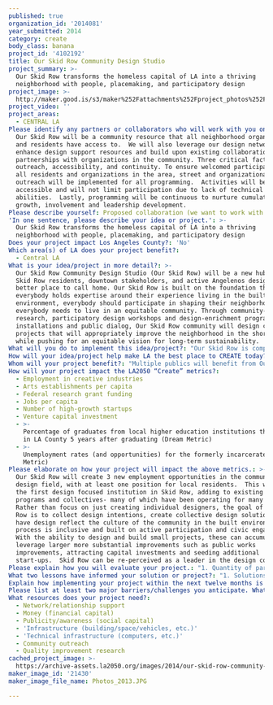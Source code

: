 ```yaml
---
published: true
organization_id: '2014081'
year_submitted: 2014
category: create
body_class: banana
project_id: '4102192'
title: Our Skid Row Community Design Studio
project_summary: >-
  Our Skid Row transforms the homeless capital of LA into a thriving
  neighborhood with people, placemaking, and participatory design
project_image: >-
  http://maker.good.is/s3/maker%252Fattachments%252Fproject_photos%252Fimages%252F21430%252Fdisplay%252FPhotos_2013.JPG=c570x385
project_video: ''
project_areas:
  - CENTRAL LA
Please identify any partners or collaborators who will work with you on this project.: >-
  Our Skid Row will be a community resource that all neighborhood organizations
  and residents have access to.  We will also leverage our design network to
  enhance design support resources and build upon existing collaborations and
  partnerships with organizations in the community. Three critical factors are
  outreach, accessibility, and continuity. To ensure welcomed participation of
  all residents and organizations in the area, street and organizational
  outreach will be implemented for all programming.  Activities will be
  accessible and will not limit participation due to lack of technical
  abilities.  Lastly, programming will be continuous to nurture cumulative
  growth, involvement and leadership development.  
Please describe yourself: Proposed collaboration (we want to work with partners!)
'In one sentence, please describe your idea or project.': >-
  Our Skid Row transforms the homeless capital of LA into a thriving
  neighborhood with people, placemaking, and participatory design
Does your project impact Los Angeles County?: 'No'
Which area(s) of LA does your project benefit?:
  - Central LA
What is your idea/project in more detail?: >-
  Our Skid Row Community Design Studio (Our Skid Row) will be a new hub where
  Skid Row residents, downtown stakeholders, and active Angelenos design a
  better place to call home. Our Skid Row is built on the foundation that
  everybody holds expertise around their experience living in the built
  environment, everybody should participate in shaping their neighborhood, and
  everybody needs to live in an equitable community. Through community-engaged
  research, participatory design workshops and design-enrichment programs, built
  installations and public dialog, Our Skid Row community will design catalytic
  projects that will appropriately improve the neighborhood in the short term,
  while pushing for an equitable vision for long-term sustainability.  
What will you do to implement this idea/project?: "Our Skid Row is composed of three core programs: community-engaged research, participatory design workshops, and public actions.\r\n\r\nCommunity-engaged research will have residents actively investigate issues of the neighborhood while collecting supporting data and continuing community engagement and outreach.  Instead of Skid Row residents being the subject of research, Our Skid Row plans to switch the role and have Skid Row residents pose questions, implement fieldwork to collect supporting information and draw conclusions from the process. Accessible and impactful research tools, such as graphic surveys and interpretive mapping will be tested and refined to maximize impact. Additionally, the participation station- a mobile design kiosk will be available for additional data collection, conversation, and street workshops.\r\n\r\nParticipatory design workshops will create an outlet for residents and stakeholders to engage in generating design solutions to community identified issues.  Our Skid Row will work with resident designers to move through an iterative process that begins to represent possible solutions.  Design support will come from in-house staff, as well as our network of nationally recognized leaders in design and community-engaged planning.  Additionally, continuous design workshops will hone in on developing drawing and technical design skills.  Short design activities will provide low-commitment outlets for artistic and creative expression. Workshops will include model-making exercises, photography and drawing.  Resident facilitators will also be trained, so that they can lead the design process as well.\r\n\r\nPublic Actions will focus on events and built works in the community that celebrate the neighborhood, provide new resources, and support meaningful connections.  With Our Skid Row designers, we will create public events that foster a larger dialog around the power of place and equitable community development.  Additionally, small built works will be installed in the community to amplify existing assets and provide new amenities to the area.  This will be an opportunity to share the successes of our Skid Row with Los Angeles and beyond.  \r\n\r\nWe will celebrate Skid Row as a place of design innovation!\r\n"
How will your idea/project help make LA the best place to CREATE today? In 2050?: "Our Skid Row will provide a creative outlet for Angelenos to explore collective definitions of sustainable and equitable place-making.  The project functions on multiple scales and time frames.  In the 2050 time table, Our Skid Row lays out a roadmap for a socially and physically sustainable community though a comprehensive neighborhood plan and implementation strategy.  For today, Our Skid Row residents will identify specific underutilized spaces, and design catalytic projects that will begin steps towards the long-term vision.\r\n\r\nOur Skid Row creates a platform for Skid Row residents, small business owners, and other committed stakeholders, to be involved in the creative design process and actively shape their environment.  The goal is to bring design out of the ivory tower and put design decisions and direction in the hands of the end user, so that communities can create the most impact and generate greater diversity in the conversation of community development.\r\n\r\nAdditionally, tools and processes will be closely documented and shared on our website, so that we can foster additional innovations in participatory design and encourage other communities to positively impact their built environment.\r\n\r\nOur Skid Row will develop local creative jobs to Skid Row residents, opportunities for young designers to hold positions in public interest design, and volunteers from across the city to engage in improving Los Angeles.  Additionally, the project supports the community to think critically about their built condition and analytically develop skills that can positively change their community.\r\n"
Whom will your project benefit?: "Multiple publics will benefit from Our Skid Row, including Skid Row residents, downtown stakeholders, and Los Angeles County.  The residents, both the housed and unhoused population, will have the opportunity to voice their visions and generate design solutions for their own neighborhood.  This is an opportunity to increase a sense of ownership and civic involvement in their community.  Additionally, community-driven improvements to the neighborhood will begin building bridges to the rapidly developing downtown area, creating shared resources and amenities, and opportunities for interaction between residents, business owners, and visitors, creating a more cohesive region.  Lastly, Los Angeles County will benefit from focused efforts to equitably develop the lowest income and most under-resourced area of the region.\r\n\r\nSpecifically, existing organizations and residents in Skid Row will have access to affordable and pro-bono design resources that did not exist before.  By creating a design outlet in the area, residents will have additional activities to contribute to.  We will work together to design, build, and install small-scale design interventions in the public realm.  The design and development process will also create many opportunities for volunteerism and community-engagement.\r\n\r\nAt first, building small scale projects can support new programs and offer new amenities that are lacking in the area.  This can lead to larger infrastructural developments, attract private impact investments, and may offer local job opportunities along with physical improvements.\r\n"
How will your project impact the LA2050 “Create” metrics?:
  - Employment in creative industries
  - Arts establishments per capita
  - Federal research grant funding
  - Jobs per capita
  - Number of high-growth startups
  - Venture capital investment
  - >-
    Percentage of graduates from local higher education institutions that remain
    in LA County 5 years after graduating (Dream Metric)
  - >-
    Unemployment rates (and opportunities) for the formerly incarcerated (Dream
    Metric)
Please elaborate on how your project will impact the above metrics.: >-
  Our Skid Row will create 3 new employment opportunities in the community
  design field, with at least one position for local residents.  This will be
  the first design focused institution in Skid Row, adding to existing arts
  programs and collectives- many of which have been operating for many years. 
  Rather than focus on just creating individual designers, the goal of Our Skid
  Row is to collect design intentions, create collective design solutions, and
  have design reflect the culture of the community in the built environment. The
  process is inclusive and built on active participation and civic engagement.
  With the ability to design and build small projects, these can accumulate
  leverage larger more substantial improvements such as public works
  improvements, attracting capital investments and seeding additional
  start-ups.  Skid Row can be re-perceived as a leader in the design community!
Please explain how you will evaluate your project.: "1. Quantity of participation\r\n• Keep a scorecard of participation and track the number of people in design workshops and activities with a goal of reaching at least 2,000 participants through workshop attendance and research surveys. \r\n\r\n2. Quality of engagement\r\n• Use evaluation surveys for input after each session to understand what exercises were successful and effective.\r\n• Measure success by attaining a 75% participant satisfaction rate, based on content, inclusion, and engagement. Build upon feedback to confirm high-impact events. \r\n\r\n3. Collective decision-making\r\n• Consensus approval for the proposed design projects (75% approval by attendees at public workshops)\r\n"
What two lessons have informed your solution or project?: "1. Solutions that are not generated and supported by the community will fail.  No matter how good the intentions are, without community buy-in and a shared sense of ownership, solutions that do not engage the people will not adequately address the specific nature of the problem.\r\n\r\n2.  Iteration is key.  Design processes are not linear. Often you need, review, refine, and adjust.  Again. And again. You must stay flexible and maintain the ability to change processes and tools, so that you maximize impact and quality.\r\n"
Explain how implementing your project within the next twelve months is an achievable goal.: "The programming of Our Skid Row is built upon the funded efforts to create a comprehensive participatory neighborhood planning process to develop a long-term vision for equitable development in the Skid Row neighborhood (www.ourskidrow.org) .  Currently, neighborhood mapping that investigates land use and narrative documentation of street views is underway.  Logistically, Our Skid Row operates a temporary storefront that currently headquarters all its programs including, Open Studios.  Collaborative design workshops with many local organizations including LA CAN, Downtown Women's Center, Lamp Arts Community, and others are planned for August and September.  The start-up logistics of Our Skid Row have already been funded and foundational programs are already in progress.  \r\n\r\nIn September-December 2014, we will begin research to identify potential sites for short term improvement.  Jan-March 2015, we will work on securing access and permission to temporarily build or permanently improve a site in Skid Row, which continuing community-engaged research to identify and design appropriate programs for activation.  We will continue to work with partner organizations to increase input and resident participation.  From March 2015-June 2015, we will work to design the proposed project. July-August 2015 we will build and celebrate the community asset.\r\n"
Please list at least two major barriers/challenges you anticipate. What is your strategy for ensuring a successful implementation?: "Meaningful participation and resident involvement is key to the success of the project, but sometimes difficult to cultivate.  To support outreach efforts, a resident will be hired as an Outreach coordinator to focus on generating a strong resident base.\r\n\r\nLateral design decision-making is difficult to achieve.  To ensure we are able to arrive a collective agreements, all activities and workshops will be open for full participation and the design development process will be fully transparent, with participants facilitating the process.  Hierarchical terminology, processes, and preconceptions will be actively avoided.\r\n"
What resources does your project need?:
  - Network/relationship support
  - Money (financial capital)
  - Publicity/awareness (social capital)
  - 'Infrastructure (building/space/vehicles, etc.)'
  - 'Technical infrastructure (computers, etc.)'
  - Community outreach
  - Quality improvement research
cached_project_image: >-
  https://archive-assets.la2050.org/images/2014/our-skid-row-community-design-studio/maker.good.is/s3/maker%252Fattachments%252Fproject_photos%252Fimages%252F21430%252Fdisplay%252FPhotos_2013.JPG=c570x385.jpg
maker_image_id: '21430'
maker_image_file_name: Photos_2013.JPG

---
```

